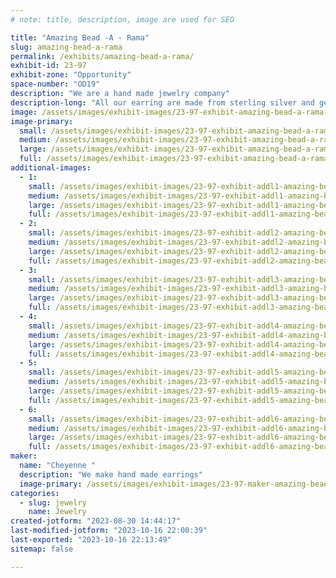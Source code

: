 ```yaml
---
# note: title, description, image are used for SEO

title: "Amazing Bead -A - Rama"
slug: amazing-bead-a-rama
permalink: /exhibits/amazing-bead-a-rama/
exhibit-id: 23-97
exhibit-zone: "Opportunity"
space-number: "OD19"
description: "We are a hand made jewelry company"
description-long: "All our earring are made from sterling silver and gemstone beads. We have been in business for 14 years."
image: /assets/images/exhibit-images/23-97-exhibit-amazing-bead-a-rama-16d42fb6-fcaa-402a-be65-2f99a821efed-large.jpeg
image-primary: 
  small: /assets/images/exhibit-images/23-97-exhibit-amazing-bead-a-rama-16d42fb6-fcaa-402a-be65-2f99a821efed-small.jpeg
  medium: /assets/images/exhibit-images/23-97-exhibit-amazing-bead-a-rama-16d42fb6-fcaa-402a-be65-2f99a821efed-medium.jpeg
  large: /assets/images/exhibit-images/23-97-exhibit-amazing-bead-a-rama-16d42fb6-fcaa-402a-be65-2f99a821efed-large.jpeg
  full: /assets/images/exhibit-images/23-97-exhibit-amazing-bead-a-rama-16d42fb6-fcaa-402a-be65-2f99a821efed-full.jpeg
additional-images: 
  - 1:
    small: /assets/images/exhibit-images/23-97-exhibit-addl1-amazing-bead-a-rama-6b6671b9-234b-44e8-a1ef-95ba7fe36ee7-small.jpeg
    medium: /assets/images/exhibit-images/23-97-exhibit-addl1-amazing-bead-a-rama-6b6671b9-234b-44e8-a1ef-95ba7fe36ee7-medium.jpeg
    large: /assets/images/exhibit-images/23-97-exhibit-addl1-amazing-bead-a-rama-6b6671b9-234b-44e8-a1ef-95ba7fe36ee7-large.jpeg
    full: /assets/images/exhibit-images/23-97-exhibit-addl1-amazing-bead-a-rama-6b6671b9-234b-44e8-a1ef-95ba7fe36ee7-full.jpeg
  - 2:
    small: /assets/images/exhibit-images/23-97-exhibit-addl2-amazing-bead-a-rama-6d883961-2545-42c2-9105-77ddc74de8e8-small.jpeg
    medium: /assets/images/exhibit-images/23-97-exhibit-addl2-amazing-bead-a-rama-6d883961-2545-42c2-9105-77ddc74de8e8-medium.jpeg
    large: /assets/images/exhibit-images/23-97-exhibit-addl2-amazing-bead-a-rama-6d883961-2545-42c2-9105-77ddc74de8e8-large.jpeg
    full: /assets/images/exhibit-images/23-97-exhibit-addl2-amazing-bead-a-rama-6d883961-2545-42c2-9105-77ddc74de8e8-full.jpeg
  - 3:
    small: /assets/images/exhibit-images/23-97-exhibit-addl3-amazing-bead-a-rama-7d04ce73-27dc-4a74-9f3f-256da49edd20-small.jpeg
    medium: /assets/images/exhibit-images/23-97-exhibit-addl3-amazing-bead-a-rama-7d04ce73-27dc-4a74-9f3f-256da49edd20-medium.jpeg
    large: /assets/images/exhibit-images/23-97-exhibit-addl3-amazing-bead-a-rama-7d04ce73-27dc-4a74-9f3f-256da49edd20-large.jpeg
    full: /assets/images/exhibit-images/23-97-exhibit-addl3-amazing-bead-a-rama-7d04ce73-27dc-4a74-9f3f-256da49edd20-full.jpeg
  - 4:
    small: /assets/images/exhibit-images/23-97-exhibit-addl4-amazing-bead-a-rama-94c337fd-9c6b-4071-9c77-ebf6105398cd-small.jpeg
    medium: /assets/images/exhibit-images/23-97-exhibit-addl4-amazing-bead-a-rama-94c337fd-9c6b-4071-9c77-ebf6105398cd-medium.jpeg
    large: /assets/images/exhibit-images/23-97-exhibit-addl4-amazing-bead-a-rama-94c337fd-9c6b-4071-9c77-ebf6105398cd-large.jpeg
    full: /assets/images/exhibit-images/23-97-exhibit-addl4-amazing-bead-a-rama-94c337fd-9c6b-4071-9c77-ebf6105398cd-full.jpeg
  - 5:
    small: /assets/images/exhibit-images/23-97-exhibit-addl5-amazing-bead-a-rama-d788a3a7-ee53-42a0-8359-e794e73f34c4-small.jpeg
    medium: /assets/images/exhibit-images/23-97-exhibit-addl5-amazing-bead-a-rama-d788a3a7-ee53-42a0-8359-e794e73f34c4-medium.jpeg
    large: /assets/images/exhibit-images/23-97-exhibit-addl5-amazing-bead-a-rama-d788a3a7-ee53-42a0-8359-e794e73f34c4-large.jpeg
    full: /assets/images/exhibit-images/23-97-exhibit-addl5-amazing-bead-a-rama-d788a3a7-ee53-42a0-8359-e794e73f34c4-full.jpeg
  - 6:
    small: /assets/images/exhibit-images/23-97-exhibit-addl6-amazing-bead-a-rama-fad39379-99e2-44e4-a7ac-accf75ee0e36-small.jpeg
    medium: /assets/images/exhibit-images/23-97-exhibit-addl6-amazing-bead-a-rama-fad39379-99e2-44e4-a7ac-accf75ee0e36-medium.jpeg
    large: /assets/images/exhibit-images/23-97-exhibit-addl6-amazing-bead-a-rama-fad39379-99e2-44e4-a7ac-accf75ee0e36-large.jpeg
    full: /assets/images/exhibit-images/23-97-exhibit-addl6-amazing-bead-a-rama-fad39379-99e2-44e4-a7ac-accf75ee0e36-full.jpeg
maker: 
  name: "Cheyenne "
  description: "We make hand made earrings"
  image-primary: /assets/images/exhibit-images/23-97-maker-amazing-bead-a-rama-d728953d-27dc-4cef-93ff-32d60bcddb06-medium.jpeg
categories: 
  - slug: jewelry
    name: Jewelry
created-jotform: "2023-08-30 14:44:17"
last-modified-jotform: "2023-10-16 22:00:39"
last-exported: "2023-10-16 22:13:49"
sitemap: false

---
```

